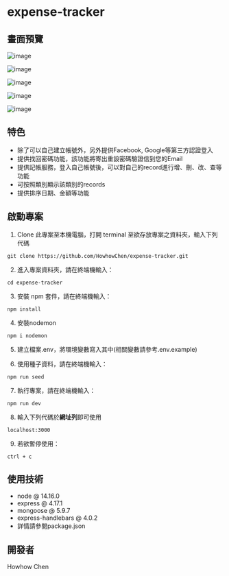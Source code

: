# expense-tracker

## 畫面預覽

![image](https://user-images.githubusercontent.com/106914854/200115432-26df0a93-73a2-43fb-bb6c-f16e5082e899.png)

![image](https://user-images.githubusercontent.com/106914854/200115503-79a6e4ed-67d7-4ea2-b27c-a7df39c7deda.png)

![image](https://user-images.githubusercontent.com/106914854/200115481-b9c0b8ec-3b2c-4695-a5cc-6bbbed031cc6.png)

![image](https://user-images.githubusercontent.com/106914854/200115362-fb7c2b96-046a-4e94-92d9-5ae81c526fdb.png)

![image](https://user-images.githubusercontent.com/106914854/200115398-4224edf0-4da7-415b-b6a8-9dd5be4ecb8a.png)

## 特色
- 除了可以自己建立帳號外，另外提供Facebook, Google等第三方認證登入
- 提供找回密碼功能，該功能將寄出重設密碼驗證信到您的Email
- 提供記帳服務，登入自己帳號後，可以對自己的record進行增、刪、改、查等功能
- 可按照類別顯示該類別的records
- 提供排序日期、金額等功能

## 啟動專案

1. Clone 此專案至本機電腦，打開 terminal 至欲存放專案之資料夾，輸入下列代碼 
```
git clone https://github.com/HowhowChen/expense-tracker.git
```
2. 進入專案資料夾，請在終端機輸入：
```
cd expense-tracker
```
3. 安裝 npm 套件，請在終端機輸入：
```
npm install
```
4. 安裝nodemon
```
npm i nodemon
```

5. 建立檔案.env，將環境變數寫入其中(相關變數請參考.env.example)

6. 使用種子資料，請在終端機輸入：

```
npm run seed
```

7. 執行專案，請在終端機輸入：
```
npm run dev
```

8. 輸入下列代碼於**網址列**即可使用
```
localhost:3000
```

9. 若欲暫停使用：

```
ctrl + c

```

## 使用技術
- node @ 14.16.0
- express @ 4.17.1
- mongoose @ 5.9.7
- express-handlebars @ 4.0.2
- 詳情請參閱package.json


## 開發者
Howhow Chen
